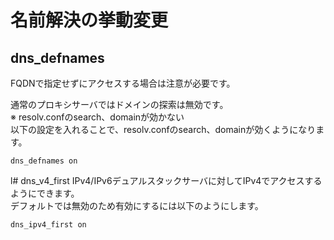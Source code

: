 # 名前解決の挙動変更
## dns_defnames
FQDNで指定せずにアクセスする場合は注意が必要です。  
  
通常のプロキシサーバではドメインの探索は無効です。  
※ resolv.confのsearch、domainが効かない  
以下の設定を入れることで、resolv.confのsearch、domainが効くようになります。
```
dns_defnames on
```

l# dns_v4_first
IPv4/IPv6デュアルスタックサーバに対してIPv4でアクセスするようにできます。  
デフォルトでは無効のため有効にするには以下のようにします。
```
dns_ipv4_first on
```
